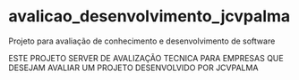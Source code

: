 # avalicao_desenvolvimento_jcvpalma
Projeto para avaliação de conhecimento e desenvolvimento de software

ESTE PROJETO SERVER DE AVALIZAÇÃO TECNICA PARA EMPRESAS QUE DESEJAM AVALIAR UM PROJETO DESENVOLVIDO POR JCVPALMA
